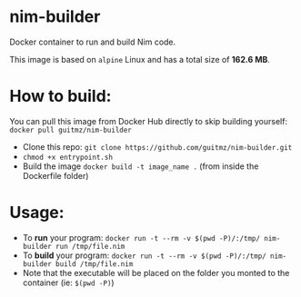 # nim-builder
Docker container to run and build Nim code.

This image is based on `alpine` Linux and has a total size of **162.6 MB**.

# How to build:
  You can pull this image from Docker Hub directly to skip building yourself: `docker pull guitmz/nim-builder`
  - Clone this repo: `git clone https://github.com/guitmz/nim-builder.git`
  - `chmod +x entrypoint.sh`
  - Build the image `docker build -t image_name .` (from inside the Dockerfile folder)

# Usage:
 - To **run** your program: `docker run -t --rm -v $(pwd -P)/:/tmp/ nim-builder run /tmp/file.nim`
 - To **build** your program: `docker run -t --rm -v $(pwd -P)/:/tmp/ nim-builder build /tmp/file.nim` 
 - Note that the executable will be placed on the folder you monted to the container (ie: `$(pwd -P)`)
